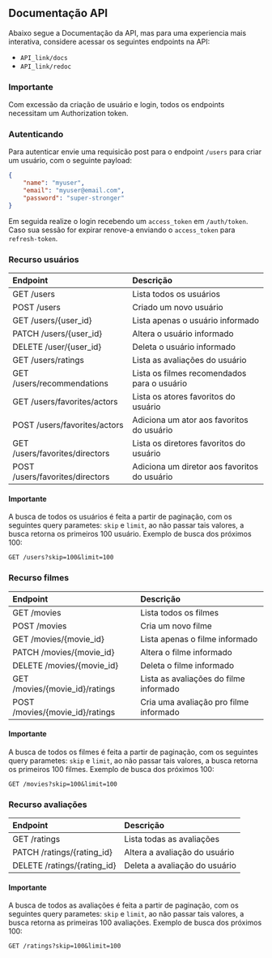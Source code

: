 
## Documentação API
Abaixo segue a Documentação da API, mas para uma experiencia mais interativa, considere acessar os seguintes endpoints na API:
- `API_link/docs`
- `API_link/redoc`

### Importante
Com excessão da criação de usuário e login, todos os endpoints necessitam um Authorization token.

### Autenticando
Para autenticar envie uma requisicão post para o endpoint `/users` para criar um usuário, com o seguinte payload:
```json
{
    "name": "myuser",
    "email": "myuser@email.com",
    "password": "super-stronger"
}
```

Em seguida realize o login recebendo um `access_token` em `/auth/token`. Caso sua sessão for expirar renove-a enviando o `access_token` para `refresh-token`.

### Recurso usuários

| Endpoint | Descrição                       |
| :-------- | :-------------------------------- |
| GET /users      | Lista todos os usuários |
| POST /users | Criado um novo usuário |
| GET /users/{user_id} | Lista apenas o usuário informado |
| PATCH /users/{user_id} | Altera o usuário informado |
| DELETE /user/{user_id} | Deleta o usuário informado |
| GET /users/ratings | Lista as avaliações do usuário |
| GET /users/recommendations | Lista os filmes recomendados para o usuário |
| GET /users/favorites/actors | Lista os atores favoritos do usuário |
| POST /users/favorites/actors | Adiciona um ator aos favoritos do usuário |
| GET /users/favorites/directors | Lista os diretores favoritos do usuário |
| POST /users/favorites/directors | Adiciona um diretor aos favoritos do usuário |

#### Importante
A busca de todos os usuários é feita a partir de paginação, com os seguintes query parametes: `skip` e `limit`, ao não passar tais valores, a busca retorna os primeiros 100 usuário. Exemplo de busca dos próximos 100:

```http
GET /users?skip=100&limit=100
```

### Recurso filmes

| Endpoint | Descrição                       |
| :-------- | :-------------------------------- |
| GET /movies | Lista todos os filmes |
| POST /movies | Cria um novo filme |
| GET /movies/{movie_id} | Lista apenas o filme informado |
| PATCH /movies/{movie_id} | Altera o filme informado |
| DELETE /movies/{movie_id} | Deleta o filme informado |
| GET /movies/{movie_id}/ratings | Lista as avaliações do filme informado |
| POST /movies/{movie_id}/ratings | Cria uma avaliação pro filme informado |

#### Importante
A busca de todos os filmes é feita a partir de paginação, com os seguintes query parametes: `skip` e `limit`, ao não passar tais valores, a busca retorna os primeiros 100 filmes. Exemplo de busca dos próximos 100:

```http
GET /movies?skip=100&limit=100
```

### Recurso avaliações

| Endpoint | Descrição                       |
| :-------- | :-------------------------------- |
| GET /ratings | Lista todas as avaliações |
| PATCH /ratings/{rating_id} | Altera a avaliação do usuário |
| DELETE /ratings/{rating_id} | Deleta a avaliação do usuário |

#### Importante
A busca de todos as avaliações é feita a partir de paginação, com os seguintes query parametes: `skip` e `limit`, ao não passar tais valores, a busca retorna as primeiras 100 avaliações. Exemplo de busca dos próximos 100:

```http
GET /ratings?skip=100&limit=100
```
